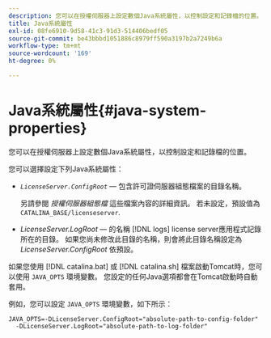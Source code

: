 ```yaml
---
description: 您可以在授權伺服器上設定數個Java系統屬性，以控制設定和記錄檔的位置。
title: Java系統屬性
exl-id: 08fe6910-9d58-41c3-91d3-514406bedf05
source-git-commit: be43bbbd1051886c8979ff590a3197b2a7249b6a
workflow-type: tm+mt
source-wordcount: '169'
ht-degree: 0%

---
```


# Java系統屬性{#java-system-properties}

您可以在授權伺服器上設定數個Java系統屬性，以控制設定和記錄檔的位置。

您可以選擇設定下列Java系統屬性：

* *`LicenseServer.ConfigRoot`*  — 包含許可證伺服器組態檔案的目錄名稱。

   另請參閱 *授權伺服器組態檔* 這些檔案內容的詳細資訊。 若未設定，預設值為 `CATALINA_BASE/licenseserver`.

* *LicenseServer.LogRoot*  — 的名稱 [!DNL logs] license server應用程式記錄所在的目錄。 如果您尚未修改此目錄的名稱，則會將此目錄名稱設定為 *LicenseServer.ConfigRoot* 依預設。

如果您使用 [!DNL catalina.bat] 或 [!DNL catalina.sh] 檔案啟動Tomcat時，您可以使用 `JAVA_OPTS` 環境變數。 您設定的任何Java選項都會在Tomcat啟動時自動套用。

例如，您可以設定 `JAVA_OPTS` 環境變數，如下所示：

```
JAVA_OPTS=-DLicenseServer.ConfigRoot="absolute-path-to-config-folder" 
  -DLicenseServer.LogRoot="absolute-path-to-log-folder"
```
